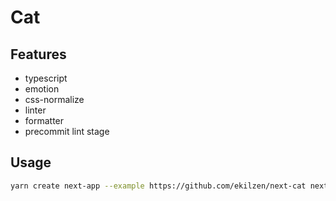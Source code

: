 # Cat

## Features

- typescript
- emotion
- css-normalize
- linter
- formatter
- precommit lint stage

## Usage

```bash
yarn create next-app --example https://github.com/ekilzen/next-cat next-cat-app
```
